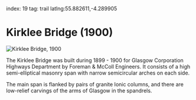 index: 19
tag: trail latlng:55.882611,-4.289905

# Kirklee Bridge (1900)

![Kirklee Bridge, 1900](images/kirklee-bridge.jpg)

The Kirklee Bridge was built during 1899 - 1900 for
Glasgow Corporation Highways Department by
Foreman & McColl Engineers. It consists of a high
semi-elliptical masonry span with narrow semicircular
arches on each side.

The main span is flanked by pairs of granite Ionic
columns, and there are low-relief carvings of the arms
of Glasgow in the spandrels.
